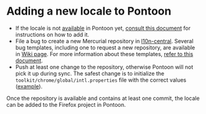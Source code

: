 # Adding a new locale to Pontoon

* If the locale is not [available](https://pontoon.mozilla.org/teams/) in Pontoon yet, [consult this document](../../tools/pontoon/adding_new_locale.md) for instructions on how to add it.
* File a bug to create a new Mercurial repository in [l10n-central](https://hg.mozilla.org/l10n-central/). Several bug templates, including one to request a new repository, are available in [Wiki page](https://wiki.mozilla.org/L10n:Bugogram). For more information about these templates, [refer to this document](adding_nightly.md).
* Push at least one change to the repository, otherwise Pontoon will not pick it up during sync. The safest change is to initialize the `toolkit/chrome/global/intl.properties` file with the correct values ([example](https://hg.mozilla.org/l10n-central/ppl/rev/b3fd0faf59b0b45b2cf30c01d85157beee2a0bd0)).

Once the repository is available and contains at least one commit, the locale can be added to the Firefox project in Pontoon.
